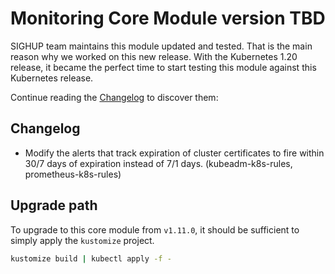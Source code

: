 # Monitoring Core Module version TBD

SIGHUP team maintains this module updated and tested. That is the main reason why we worked on this new release.
With the Kubernetes 1.20 release, it became the perfect time to start testing this module against this Kubernetes
release.

Continue reading the [Changelog](#changelog) to discover them:

## Changelog

- Modify the alerts that track expiration of cluster certificates to fire within 30/7 days of expiration instead of 7/1 days. (kubeadm-k8s-rules, prometheus-k8s-rules)


## Upgrade path

To upgrade to this core module from `v1.11.0`, it should be sufficient to simply apply the `kustomize` project.

```bash
kustomize build | kubectl apply -f -
```
